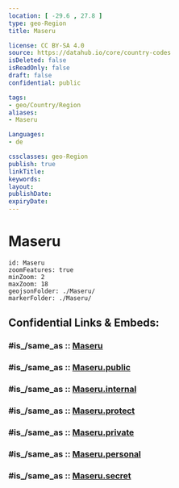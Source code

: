 ```yaml
---
location: [ -29.6 , 27.8 ] 
type: geo-Region
title: Maseru

license: CC BY-SA 4.0
source: https://datahub.io/core/country-codes
isDeleted: false
isReadOnly: false
draft: false
confidential: public

tags:
- geo/Country/Region
aliases:
- Maseru

Languages:
- de

cssclasses: geo-Region
publish: true
linkTitle: 
keywords: 
layout: 
publishDate: 
expiryDate: 
---
```


# Maseru

```leaflet
id: Maseru
zoomFeatures: true 
minZoom: 2 
maxZoom: 18
geojsonFolder: ./Maseru/
markerFolder: ./Maseru/
```


## Confidential Links & Embeds: 

### #is_/same_as :: [Maseru](/_Standards/Earth/Continent/Africa/Africa~South/Lesotho/Districts~Lesotho/Maseru.md) 

### #is_/same_as :: [Maseru.public](/_public/Earth/Continent/Africa/Africa~South/Lesotho/Districts~Lesotho/Maseru.public.md) 

### #is_/same_as :: [Maseru.internal](/_internal/Earth/Continent/Africa/Africa~South/Lesotho/Districts~Lesotho/Maseru.internal.md) 

### #is_/same_as :: [Maseru.protect](/_protect/Earth/Continent/Africa/Africa~South/Lesotho/Districts~Lesotho/Maseru.protect.md) 

### #is_/same_as :: [Maseru.private](/_private/Earth/Continent/Africa/Africa~South/Lesotho/Districts~Lesotho/Maseru.private.md) 

### #is_/same_as :: [Maseru.personal](/_personal/Earth/Continent/Africa/Africa~South/Lesotho/Districts~Lesotho/Maseru.personal.md) 

### #is_/same_as :: [Maseru.secret](/_secret/Earth/Continent/Africa/Africa~South/Lesotho/Districts~Lesotho/Maseru.secret.md)

